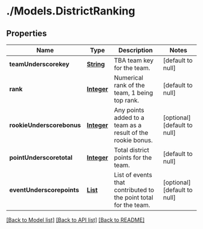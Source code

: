 # ./Models.DistrictRanking
## Properties

Name | Type | Description | Notes
------------ | ------------- | ------------- | -------------
**teamUnderscorekey** | [**String**](string.md) | TBA team key for the team. | [default to null]
**rank** | [**Integer**](integer.md) | Numerical rank of the team, 1 being top rank. | [default to null]
**rookieUnderscorebonus** | [**Integer**](integer.md) | Any points added to a team as a result of the rookie bonus. | [optional] [default to null]
**pointUnderscoretotal** | [**Integer**](integer.md) | Total district points for the team. | [default to null]
**eventUnderscorepoints** | [**List**](District_Ranking_event_points.md) | List of events that contributed to the point total for the team. | [optional] [default to null]

[[Back to Model list]](../README.md#documentation-for-models) [[Back to API list]](../README.md#documentation-for-api-endpoints) [[Back to README]](../README.md)

